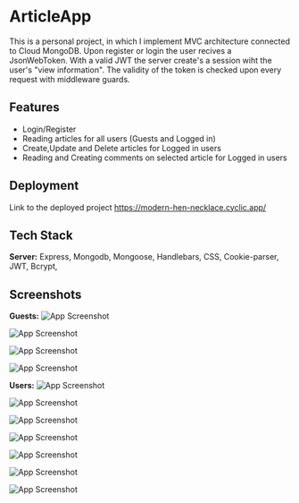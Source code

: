 
# ArticleApp

This is a personal project, in which I implement MVC architecture connected to Cloud MongoDB. Upon register or login the user recives a JsonWebToken. With a valid JWT the server create's a session wiht the user's "view information". The validity of the token is checked upon every request with middleware guards.


## Features

- Login/Register
- Reading articles for all users (Guests and Logged in)
- Create,Update and Delete articles for Logged in users
- Reading and Creating comments on selected article for Logged in users



## Deployment

Link to the deployed project https://modern-hen-necklace.cyclic.app/




## Tech Stack


**Server:**  Express, Mongodb, Mongoose, Handlebars, CSS, Cookie-parser, JWT, Bcrypt, 


## Screenshots
**Guests:**
![App Screenshot](https://firebasestorage.googleapis.com/v0/b/test-b53a1.appspot.com/o/homeGuest.PNG?alt=media&token=af50ff6a-aee3-4ca2-8aca-ed5211b36337)

![App Screenshot](https://firebasestorage.googleapis.com/v0/b/test-b53a1.appspot.com/o/articleGuest.PNG?alt=media&token=13d91e80-96f8-49f4-900f-2036602cbe9b)

![App Screenshot](https://firebasestorage.googleapis.com/v0/b/test-b53a1.appspot.com/o/loginGuest.PNG?alt=media&token=c4859d02-4c13-4df6-b2b7-eaaff2afc6ba)

![App Screenshot](https://firebasestorage.googleapis.com/v0/b/test-b53a1.appspot.com/o/registerGuest.PNG?alt=media&token=bf28c6c9-b287-4647-a4d5-0569014bdcd8)

**Users:**
![App Screenshot](https://firebasestorage.googleapis.com/v0/b/test-b53a1.appspot.com/o/homeUser.PNG?alt=media&token=04ecdcae-baf6-4498-b68a-8c9496d6f203)

![App Screenshot](https://firebasestorage.googleapis.com/v0/b/test-b53a1.appspot.com/o/article.PNG?alt=media&token=6bf9b19b-5a48-4f54-8e05-c9a0bb06d21a)

![App Screenshot](https://firebasestorage.googleapis.com/v0/b/test-b53a1.appspot.com/o/commentsUser.PNG?alt=media&token=992ae2fc-fd9b-46c4-b510-5aae833b0a31)

![App Screenshot](https://firebasestorage.googleapis.com/v0/b/test-b53a1.appspot.com/o/publishedUser.PNG?alt=media&token=080702e7-c812-4ee4-9ab9-570b8f03d382)

![App Screenshot](https://firebasestorage.googleapis.com/v0/b/test-b53a1.appspot.com/o/editUser.PNG?alt=media&token=88653ece-0423-4eb6-9d9f-3c5c81c156b0)

![App Screenshot](https://firebasestorage.googleapis.com/v0/b/test-b53a1.appspot.com/o/deleteUser.PNG?alt=media&token=eb91cd59-f70d-4532-a070-03cfeb0bfa15)

![App Screenshot](https://firebasestorage.googleapis.com/v0/b/test-b53a1.appspot.com/o/createUser.PNG?alt=media&token=ac43b66b-2af3-4b22-9dd1-8cd281c517e9)